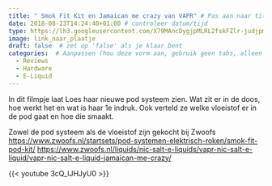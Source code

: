 ```yaml
---
title: " Smok Fit Kit en Jamaican me crazy van VAPR" # Pas aan naar titel
date: 2018-08-23T14:24:40+01:00 # controleer datum/tijd
type: https://lh3.googleusercontent.com/X79MAncDygjpMLRL2fskFZlr-judjpmOWtvCLjlY9IbEKbG1dl75f1IrSvEXJRWyt2WiuMQyWZvZHlZJlAzMQJTROPAHbL1ll1r8qkuNuG3M2Ux-nFaw9jBDiwno6CaqNnCnZFJNe3n5Ke6MBBYt1Zk7kbciJkuJ4xKtVvYv4v-S3HauSHXSjNM4RlEsfbkAEgbJJ2wQIW6ahj_hoxPWOcDuSFDm39x6DttAmXAKIUcVG8hE4qLTDbO0V7yu5aBveBIYP9OyOo9kwT_5-Vk_5yX2q7_HfilGNqdOu0dLy2ZW_Bid97IxNl4FG1Xd11ouOB5Z7QjL5a4FGgt50SlTVY_q95y8AnMm3v-bxympH9N3_ScNYH22H-ElaUPctbwCmfpXMSKGHhGYsHkomS8ND-lRpOr-41V6h9lPYZRmu8307ZqK-Y3BedFDdNYnVXeZXyN246NDhrPEXDnke7uf2evtqHcUj6-w5NnSC7-xNtnhJTsyVyx2QG4-nfYR2y9REeUDgOvrNbeLJYARptf899IXJfkjDqlAqwJcEcvq2PgYjnEu7n6hUaeZ_lTZBkLD2wn6QGBDkMWSSDPzjS9jls2ghxEvGEXw1Qp42JHUgk2GyvrVJpu0TNUtp5-S7kOylFO3EokYfQGbYZo4_qpTWptTPptwDG8gj-Xco8WzossdW9HsuMRivJmtgU6Xlsxpo8ng4DG8VB4gTfIGIVA=w960-h540-no
image: link_naar_plaatje
draft: false  # zet op 'false' als je klaar bent
categories:  # Aanpassen (hou deze vorm aan, gebruik geen tabs, alleen spaties)
  - Reviews
  - Hardware
  - E-Liquid
---
```

In dit filmpje laat Loes haar nieuwe pod systeem zien. 
Wat zit er in de doos, hoe werkt het en wat is haar 1e indruk. 
Ook verteld ze welke vloeistof er in de pod gaat en hoe die smaakt. 

Zowel de pod systeem als de vloeistof zijn gekocht bij Zwoofs
https://www.zwoofs.nl/startsets/pod-systemen-elektrisch-roken/smok-fit-pod-kit/
https://www.zwoofs.nl/liquids/nic-salt-e-liquids/vapr-nic-salt-e-liquid/vapr-nic-salt-e-liquid-jamaican-me-crazy/

{{< youtube 3cQ_lJHJyU0 >}}